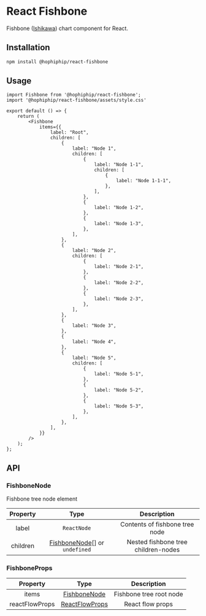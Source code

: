 # React Fishbone

Fishbone ([Ishikawa](https://en.wikipedia.org/wiki/Ishikawa_diagram)) chart component for React.

## Installation

```bash
npm install @hophiphip/react-fishbone
```

## Usage

```tsx
import Fishbone from '@hophiphip/react-fishbone';
import '@hophiphip/react-fishbone/assets/style.css'

export default () => {
    return (
        <Fishbone
			items={{
				label: "Root",
				children: [
					{
						label: "Node 1",
						children: [
							{
								label: "Node 1-1",
								children: [
									{
										label: "Node 1-1-1",
									},
								],
							},
							{
								label: "Node 1-2",
							},
							{
								label: "Node 1-3",
							},
						],
					},
					{
						label: "Node 2",
						children: [
							{
								label: "Node 2-1",
							},
							{
								label: "Node 2-2",
							},
							{
								label: "Node 2-3",
							},
						],
					},
					{
						label: "Node 3",
					},
					{
						label: "Node 4",
					},
					{
						label: "Node 5",
						children: [
							{
								label: "Node 5-1",
							},
							{
								label: "Node 5-2",
							},
							{
								label: "Node 5-3",
							},
						],
					},
				],
			}}
		/>
    );
};
```

## API

### FishboneNode

Fishbone tree node element

| Property | Type | Description |
|:--------:|:-----------------------------:|:----------------------------------------------------:|
| label    | `ReactNode`                   | Contents of fishbone tree node                       |
| children | [FishboneNode](#fishbonenode)[] or `undefined` | Nested fishbone tree children-nodes                  |

### FishboneProps

| Property       | Type           | Description             |
|:--------------:|:--------------:|:-----------------------:|
| items          | [FishboneNode](#fishbonenode)   | Fishbone tree root node |
| reactFlowProps | [ReactFlowProps](https://reactflow.dev/api-reference/react-flow#common-props) | React flow props        |